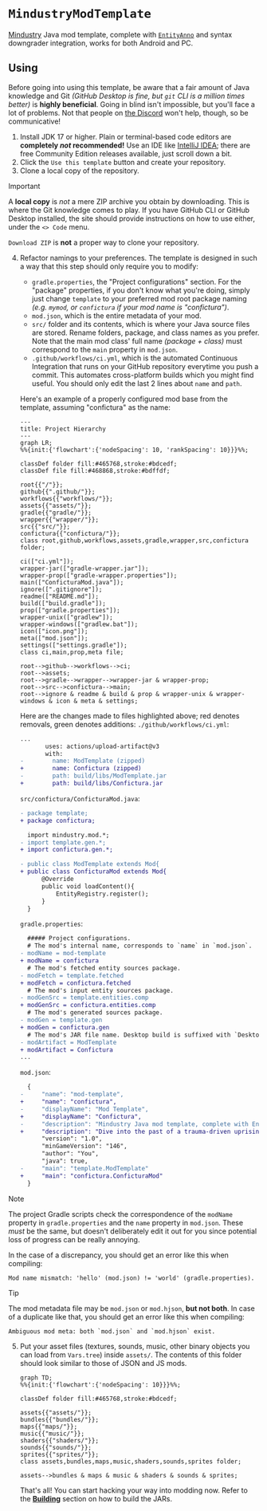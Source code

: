 # `MindustryModTemplate`

[Mindustry](https://github.com/Anuken/Mindustry) Java mod template, complete with
[`EntityAnno`](https://github.com/GlennFolker/EntityAnno) and syntax downgrader
integration, works for both Android and PC.

## Using

Before going into using this template, be aware that a fair amount of Java knowledge
and Git *(GitHub Desktop is fine, but `git` CLI is a million times better)* is
**highly beneficial**. Going in blind isn't impossible, but you'll face a lot of
problems. Not that people on [the Discord](https://discord.gg/mindustry) won't help,
though, so be communicative!

1. Install JDK 17 or higher. Plain or terminal-based code editors are **completely
   *not* recommended!** Use an IDE like [IntelliJ IDEA](
   https://www.jetbrains.com/idea/download/); there are free Community Edition
   releases available, just scroll down a bit.
3. Click the `Use this template` button and create your repository.
4. Clone a local copy of the repository.

> [!IMPORTANT]
> A **local copy** is *not* a mere ZIP archive you obtain by downloading. This is
> where the Git knowledge comes to play. If you have GitHub CLI or GitHub Desktop
> installed, the site should provide instructions on how to use either, under the
> `<> Code` menu.
>
> `Download ZIP` is **not** a proper way to clone your repository.

4. Refactor namings to your preferences. The template is designed in such a way
   that this step should only require you to modify:
   - `gradle.properties`, the "Project configurations" section. For the "package"
     properties, if you don't know what you're doing, simply just change `template`
     to your preferred mod root package naming *(e.g. `mymod`, or `confictura` if
     your mod name is "confictura")*.
   - `mod.json`, which is the entire metadata of your mod.
   - `src/` folder and its contents, which is where your Java source files are
     stored. Rename folders, package, and class names as you prefer. Note that
     the main mod class' full name *(package + class)* must correspond to the
     `main` property in `mod.json`.
   - `.github/workflows/ci.yml`, which is the automated Continuous Integration
     that runs on your GitHub repository everytime you push a commit. This
     automates cross-platform builds which you might find useful. You should
     only edit the last 2 lines about `name` and `path`.

   Here's an example of a properly configured mod base from the template, assuming
   "confictura" as the name:
   ```mermaid
   ---
   title: Project Hierarchy
   ---
   graph LR;
   %%{init:{'flowchart':{'nodeSpacing': 10, 'rankSpacing': 10}}}%%;
   
   classDef folder fill:#465768,stroke:#bdcedf;
   classDef file fill:#468868,stroke:#bdffdf;

   root{{"/"}};
   github{{".github/"}};
   workflows{{"workflows/"}};
   assets{{"assets/"}};
   gradle{{"gradle/"}};
   wrapper{{"wrapper/"}};
   src{{"src/"}};
   confictura{{"confictura/"}};
   class root,github,workflows,assets,gradle,wrapper,src,confictura folder;

   ci(["ci.yml"]);
   wrapper-jar(["gradle-wrapper.jar"]);
   wrapper-prop(["gradle-wrapper.properties"]);
   main(["ConficturaMod.java"]);
   ignore([".gitignore"]);
   readme(["README.md"]);
   build(["build.gradle"]);
   prop(["gradle.properties"]);
   wrapper-unix(["gradlew"]);
   wrapper-windows(["gradlew.bat"]);
   icon(["icon.png"]);
   meta(["mod.json"]);
   settings(["settings.gradle"]);
   class ci,main,prop,meta file;

   root-->github-->workflows-->ci;
   root-->assets;
   root-->gradle-->wrapper-->wrapper-jar & wrapper-prop;
   root-->src-->confictura-->main;
   root-->ignore & readme & build & prop & wrapper-unix & wrapper-windows & icon & meta & settings;
   ```

   Here are the changes made to files highlighted above; red denotes removals, green
   denotes additions:
   `./github/workflows/ci.yml`:
   ```diff
   ...
          uses: actions/upload-artifact@v3
          with:
   -        name: ModTemplate (zipped)
   +        name: Confictura (zipped)
   -        path: build/libs/ModTemplate.jar
   +        path: build/libs/Confictura.jar
   ```

   `src/confictura/ConficturaMod.java`:
   ```diff
   - package template;
   + package confictura;

     import mindustry.mod.*;
   - import template.gen.*;
   + import confictura.gen.*;

   - public class ModTemplate extends Mod{
   + public class ConficturaMod extends Mod{
         @Override
         public void loadContent(){
             EntityRegistry.register();
         }
     }
   ```

   `gradle.properties`:
   ```diff
     ##### Project configurations.
     # The mod's internal name, corresponds to `name` in `mod.json`.
   - modName = mod-template
   + modName = confictura
     # The mod's fetched entity sources package.
   - modFetch = template.fetched
   + modFetch = confictura.fetched
     # The mod's input entity sources package.
   - modGenSrc = template.entities.comp
   + modGenSrc = confictura.entities.comp
     # The mod's generated sources package.
   - modGen = template.gen
   + modGen = confictura.gen
     # The mod's JAR file name. Desktop build is suffixed with `Desktop`.
   - modArtifact = ModTemplate
   + modArtifact = Confictura
   ...
   ```

   `mod.json`:
   ```diff
     {
   -     "name": "mod-template",
   +     "name": "confictura",
   -     "displayName": "Mod Template",
   +     "displayName": "Confictura",
   -     "description": "Mindustry Java mod template, complete with EntityAnno and syntax downgrader integration.",
   +     "description": "Dive into the past of a trauma-driven uprising.",
         "version": "1.0",
         "minGameVersion": "146",
         "author": "You",
         "java": true,
   -     "main": "template.ModTemplate"
   +     "main": "confictura.ConficturaMod"
     }
   ```

> [!NOTE]
> The project Gradle scripts check the correspondence of the `modName` property in
> `gradle.properties` and the `name` property in `mod.json`. These *must* be the
> same, but doesn't deliberately edit it out for you since potential loss of
> progress can be really annoying.
>
> In the case of a discrepancy, you should get an error like this when compiling:
> ```
> Mod name mismatch: 'hello' (mod.json) != 'world' (gradle.properties).
> ```

> [!TIP]
> The mod metadata file may be `mod.json` or `mod.hjson`, **but not both**. In case
> of a duplicate like that, you should get an error like this when compiling:
> ```
> Ambiguous mod meta: both `mod.json` and `mod.hjson` exist.
> ```

5. Put your asset files (textures, sounds, music, other binary objects you can load
   from `Vars.tree`) inside `assets/`. The contents of this folder should look
   similar to those of JSON and JS mods.
   ```mermaid
   graph TD;
   %%{init:{'flowchart':{'nodeSpacing': 10}}}%%;
   
   classDef folder fill:#465768,stroke:#bdcedf;

   assets{{"assets/"}};
   bundles{{"bundles/"}};
   maps{{"maps/"}};
   music{{"music/"}};
   shaders{{"shaders/"}};
   sounds{{"sounds/"}};
   sprites{{"sprites/"}};
   class assets,bundles,maps,music,shaders,sounds,sprites folder;

   assets-->bundles & maps & music & shaders & sounds & sprites;
   ```
   That's all! You can start hacking your way into modding now. Refer to the
   [**Building**](#usage) section on how to build the JARs.
